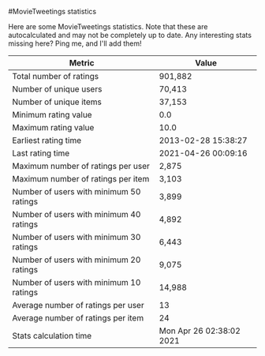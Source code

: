 #MovieTweetings statistics

Here are some MovieTweetings statistics. Note that these are autocalculated and may not be completely up to date. Any interesting stats missing here? Ping me, and I'll add them!

Metric | Value
--- | ---
Total number of ratings                 | 901,882
Number of unique users                  | 70,413
Number of unique items                  | 37,153
Minimum rating value                    | 0.0
Maximum rating value                    | 10.0
Earliest rating time                    | 2013-02-28 15:38:27
Last rating time                        | 2021-04-26 00:09:16
Maximum number of ratings per user      | 2,875
Maximum number of ratings per item      | 3,103
Number of users with minimum 50 ratings | 3,899
Number of users with minimum 40 ratings | 4,892
Number of users with minimum 30 ratings | 6,443
Number of users with minimum 20 ratings | 9,075
Number of users with minimum 10 ratings | 14,988
Average number of ratings per user      | 13
Average number of ratings per item      | 24
Stats calculation time                  | Mon Apr 26 02:38:02 2021


